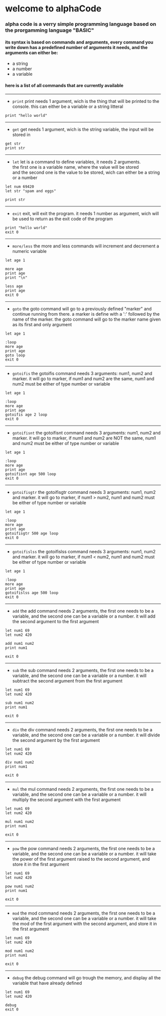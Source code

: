 
# welcome to alphaCode
### alpha code is a verry simple programming language based on the prorgamming language "BASIC"

#### its syntax is based on commands and arguments, every command you write down has a predefined number of arguments it needs, and the arguments can either be:

- a string
- a number
- a variable

#### here is a list of all commands that are currently available

<hr>

-  `print`
print needs 1 argument, wich is the thing that will be printed to the console. this can either be a variable or a string litteral
```
print "hello world"
```

<hr>

-  `get`
get needs 1 argument, wich is the string variable, the input will be stored in
```
get str
print str
```

<hr>

- `let`
let is a command to define variables, it needs 2 arguments.<br>
the first one is a variable name, where the value will be stored<br>
and the second one is the value to be stored, wich can either be a string or a number
```
let num 69420
let str "spam and eggs"

print str
```

<hr>

- `exit`
exit, will exit the program. it needs 1 number as argument, wich will be used to return as the exit code of the program
```
print "hello world"
exit 0
```

<hr>

- `more/less`
the more and less commands will increment and decrement a numeric variable
```
let age 1

more age
print age
print "\n"

less age
print age
exit 0
```

<hr>

- `goto`
the goto command will go to a previously defined "marker" and continue running from there. a marker is define with a ':' followed by the name of the marker. the goto command will go to the marker name given as its first and only argument
```
let age 1

:loop
more age
print age
goto loop
exit 0
```

<hr>

- `gotoifis`
the gotoifis command needs 3 arguments: num1, num2 and marker. it will go to marker, if num1 and num2 are the same, num1 and num2 must be either of type number or variable
```
let age 1

:loop
more age
print age
gotoifis age 2 loop
exit 0
```

<hr>

- `gotoifisnt`
the gotoifisnt command needs 3 arguments: num1, num2 and marker. it will go to marker, if num1 and num2 are NOT the same, num1 and num2 must be either of type number or variable
```
let age 1

:loop
more age
print age
gotoifisnt age 500 loop
exit 0
```

<hr>

- `gotoifisgtr`
the gotoifisgtr command needs 3 arguments: num1, num2 and marker. it will go to marker, if num1 > num2, num1 and num2 must be either of type number or variable
```
let age 1

:loop
more age
print age
gotoifisgtr 500 age loop
exit 0
```

<hr>

- `gotoifislss`
the gotoifislss command needs 3 arguments: num1, num2 and marker. it will go to marker, if num1 < num2, num1 and num2 must be either of type number or variable
```
let age 1

:loop
more age
print age
gotoifislss age 500 loop
exit 0
```

<hr>

- `add`
the add command needs 2 arguments, the first one needs to be a variable, and the second one can be a variable or a number.
it will add the second argument to the first argument
```
let num1 69
let num2 420

add num1 num2
print num1

exit 0
```

<hr>

- `sub`
the sub command needs 2 arguments, the first one needs to be a variable, and the second one can be a variable or a number.
it will subtract the second argument from the first argument
```
let num1 69
let num2 420

sub num1 num2
print num1

exit 0
```

<hr>

- `div`
the div command needs 2 arguments, the first one needs to be a variable, and the second one can be a variable or a number.
it will divide the second argument by the first argument
```
let num1 69
let num2 420

div num1 num2
print num1

exit 0
```

<hr>

- `mul`
the mul command needs 2 arguments, the first one needs to be a variable, and the second one can be a variable or a number.
it will multiply the second argument with the first argument
```
let num1 69
let num2 420

mul num1 num2
print num1

exit 0
```

<hr>

- `pow`
the pow command needs 2 arguments, the first one needs to be a variable, and the second one can be a variable or a number.
it will take the power of the first argument raised to the second argument, and store it in the first argument
```
let num1 69
let num2 420

pow num1 num2
print num1

exit 0
```

<hr>

- `mod`
the mod command needs 2 arguments, the first one needs to be a variable, and the second one can be a variable or a number.
it will take the mod of the first argument with the second argument, and store it in the first argument
```
let num1 69
let num2 420

mod num1 num2
print num1

exit 0
```

<hr>

- `debug`
the debug command will go trough the memory, and display all the variable that have already defined
```
let num1 69
let num2 420

debug
exit 0
```